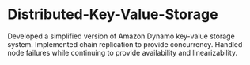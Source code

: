 # Distributed-Key-Value-Storage
Developed a simplified version of Amazon Dynamo key-value storage system. Implemented chain replication to provide concurrency. Handled node failures while continuing to provide availability and linearizability.

